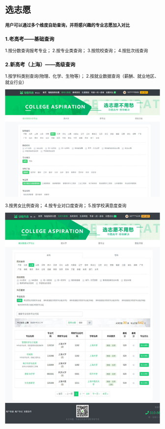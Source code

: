 # 选志愿

#### 用户可以通过多个维度自助查询，并将感兴趣的专业志愿加入对比

### 1.老高考——基础查询

1.按分数查询报考专业；  2.按专业类查询；  3.按院校查询；  4.按批次线查询

### 2.新高考（上海）——高级查询

1.按学科类别查询\(物理、化学、生物等）；  2.按就业数据查询（薪酬、就业地区、就业行业）

![](../.gitbook/assets/assets2fldiihpcrpao3whq1t2fldkeocsfio0vvplss2fldkepqjsgsssh8rufc2ftim-jie-tu-20180530165018.jpg)

3.按男女比例查询；  4.按专业对口度查询；  5.按学校满意度查询

![](../.gitbook/assets/assets-2f-ldiihpc_r_pao3whq1t-2f-ldkghee1g1xyo_1wpo3-2f-ldkozem9kdexe2blsnk-2fnew-exam.jpg)

